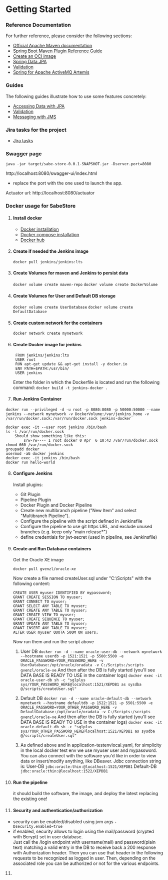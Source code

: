 # Getting Started

### Reference Documentation
For further reference, please consider the following sections:

* [Official Apache Maven documentation](https://maven.apache.org/guides/index.html)
* [Spring Boot Maven Plugin Reference Guide](https://docs.spring.io/spring-boot/docs/3.3.0-SNAPSHOT/maven-plugin/reference/html/)
* [Create an OCI image](https://docs.spring.io/spring-boot/docs/3.3.0-SNAPSHOT/maven-plugin/reference/html/#build-image)
* [Spring Data JPA](https://docs.spring.io/spring-boot/docs/3.3.0-SNAPSHOT/reference/htmlsingle/index.html#data.sql.jpa-and-spring-data)
* [Validation](https://docs.spring.io/spring-boot/docs/3.3.0-SNAPSHOT/reference/htmlsingle/index.html#io.validation)
* [Spring for Apache ActiveMQ Artemis](https://docs.spring.io/spring-boot/docs/3.3.0-SNAPSHOT/reference/htmlsingle/index.html#messaging.jms.artemis)

### Guides
The following guides illustrate how to use some features concretely:

* [Accessing Data with JPA](https://spring.io/guides/gs/accessing-data-jpa/)
* [Validation](https://spring.io/guides/gs/validating-form-input/)
* [Messaging with JMS](https://spring.io/guides/gs/messaging-jms/)

### Jira tasks for the project
* [Jira tasks](https://alessiomora91.atlassian.net/jira/software/projects/AM/boards/1)

### Swagger page
``` 
java -jar target/sabe-store-0.0.1-SNAPSHOT.jar -Dserver.port=8080 
```
http://localhost:8080/swagger-ui/index.html
* replace the port with the one used to launch the app.

Actuator url: http://localhost:8080/actuator

### Docker usage for SabeStore
1. #### Install docker  
    * [Docker installation](https://docs.docker.com/get-docker/)  
    * [Docker compose installation](https://docs.docker.com/compose/install/)
    * [Docker hub](https://hub.docker.com/)
2. #### Create if needed the Jenkins image  
    ``` docker pull jenkins/jenkins:lts ```
3. #### Create Volumes for maven and Jenkins to persist data
    ``` docker volume create maven-repo ```
    ``` docker volume create DockerVolume ```
4. #### Create Volumes for User and Default DB storage
    ``` docker volume create UserDatabase ```
    ``` docker volume create DefaultDatabase ```
5. #### Create custom network for the containers
    ``` docker network create mynetwork ```
6. #### Create Docker image for jenkins
   ```
    FROM jenkins/jenkins:lts 
    USER root
    RUN apt-get update && apt-get install -y docker.io
    ENV PATH=$PATH:/usr/bin/
    USER jenkins 
      ```
   Enter the folder in which the Dockerfile is located and run the following command:
   ``` docker build -t jenkins-docker . ```
7.  #### Run Jenkins Container
   ```
   docker run --privileged -d -u root -p 8080:8080 -p 50000:50000 --name jenkins --network mynetwork -v DockerVolume:/var/jenkins_home -v /var/run/docker.sock:/var/run/docker.sock jenkins-docker
   ``` 
   ``` 
   docker exec -it --user root jenkins /bin/bash
   ls -l /var/run/docker.sock
       Should show something like this:
           srw-rw---- 1 root docker 0 Apr  6 10:43 /var/run/docker.sock
   chmod 660 /var/run/docker.sock
   groupadd docker
   usermod -aG docker jenkins
   docker exec -it jenkins /bin/bash
   docker run hello-world
   ```
8. #### Configure Jenkins 
   Install plugins: 
   * Git Plugin
   * Pipeline Plugin
   * Docker Plugin and Docker Pipeline
   * Create new multibranch pipeline ("New Item" and select "Multibranch Pipeline").
   * Configure the pipeline with the script defined in Jenkinsfile
   * Configure the pipeline to use git https URL, and exclude unused branches (e.g. keep only "main release*")
   * define credentials for jwt-secret (used in pipeline, see Jenkinsfile)
8. #### Create and Run Database containers
   Get the Oracle XE image
   
   ```docker pull gvenzl/oracle-xe```
 
   Now create a file named createUser.sql under "C:\Scripts" with the following content:
   ```
   CREATE USER myuser IDENTIFIED BY mypassword;
   GRANT CREATE SESSION TO myuser;
   GRANT CONNECT TO myuser;
   GRANT SELECT ANY TABLE TO myuser;
   GRANT CREATE ANY TABLE TO myuser;
   GRANT CREATE VIEW TO myuser;
   GRANT CREATE SEQUENCE TO myuser;
   GRANT UPDATE ANY TABLE TO myuser;
   GRANT INSERT ANY TABLE TO myuser;
   ALTER USER myuser QUOTA 500M ON users;
   ```
 
   Now run them and run the script above

   1. User DB
      ```docker run -d --name oracle-user-db --network mynetwork --hostname userdb -p 1521:1521 -p 5500:5500 -e ORACLE_PASSWORD=YOUR_PASSWORD_HERE -v UserDatabase:/opt/oracle/oradata -v C:/Scripts:/scripts gvenzl/oracle-xe```
      And then after the DB is fully started (you'll see DATA BASE IS READY TO USE in the container logs)
      ```docker exec -it oracle-user-db sh -c "sqlplus sys/YOUR_PASSWORD_HERE@localhost:1521/XEPDB1 as sysdba @/scripts/createUser.sql"```
   2. Default DB
      ```docker run -d --name oracle-default-db --network mynetwork --hostname defaultdb -p 1522:1521 -p 5501:5500 -e ORACLE_PASSWORD=YOUR_OTHER_PASSWORD_HERE -v DefaultDatabase:/opt/oracle/oradata -v C:/Scripts:/scripts gvenzl/oracle-xe```
      And then after the DB is fully started (you'll see DATA BASE IS READY TO USE in the container logs)
      ```docker exec -it oracle-default-db sh -c "sqlplus sys/YOUR_OTHER_PASSWORD_HERE@localhost:1521/XEPDB1 as sysdba @/scripts/createUser.sql"```
      
   3. As defined above and in application-testenvlocal.yaml, for simplicity in the local docker test env we use myuser user and mypassword.
      You can also connect with the software you'd like in order to view data or insert/modify anything, like DBeaver.
      Jdbc connection string is: 
      User-DB ```jdbc:oracle:thin:@localhost:1521/XEPDB1```
      Default-DB ```jdbc:oracle:thin:@localhost:1522/XEPDB1```
9. #### Run the pipeline 
   it should build the software, the image, and deploy the latest replacing the existing one!  

10. #### Security and authentication/authorization
   * security can be enabled/disabled using jvm args  ```-Dsecurity.enabled=true```
   * if enabled, security allows to login using the mail/password (crypted with Bcrypt) set in user database.  
   Just call the /login endpoint with username(mail) and password(plain text) matching a valid entry in the DB to receive back a 200 response with Authorization header.
   Then you can use that header in the following requests to be recognized as logged in user. Then, depending on the associated role you can be authorized or not for the various endpoints.
   
11.

   

   
